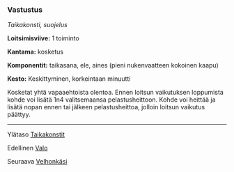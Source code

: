 ### Vastustus

*Taikakonsti, suojelus*

**Loitsimisviive:** 1 toiminto

**Kantama:** kosketus

**Komponentit:** taikasana, ele, aines (pieni nukenvaatteen kokoinen kaapu)

**Kesto:** Keskittyminen, korkeintaan minuutti

Kosketat yhtä vapaaehtoista olentoa. Ennen loitsun vaikutuksen loppumista kohde voi lisätä 1n4 valitsemaansa pelastusheittoon. Kohde voi heittää ja lisätä nopan ennen tai jälkeen pelastusheittoa, jolloin loitsun vaikutus päättyy.

----

Ylätaso [Taikakonstit](0_piirin_taikakonstit.md)

Edellinen [Valo](Valo.md)

Seuraava [Velhonkäsi](Velhonkäsi.md)
